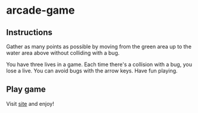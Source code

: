 arcade-game
===============================

## Instructions

Gather as many points as possible by moving from the green area up to the water area above without colliding with a bug. 

You have three lives in a game. Each time there's a collision with a bug, you lose a live. You can avoid bugs with the arrow keys. Have fun playing.

## Play game
Visit [site](https://kenodipe.github.io/arcade-game/) and enjoy!

